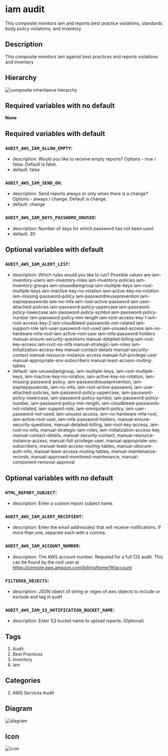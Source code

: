 iam audit
============================
This composite monitors iam and reports best practice violations, standards body policy violations, and inventory


## Description
This composite monitors iam against best practices and reports violations and inventory


## Hierarchy
![composite inheritance hierarchy](https://raw.githubusercontent.com/CloudCoreo/audit-aws-iam/master/images/hierarchy.png "composite inheritance hierarchy")



## Required variables with no default

**None**


## Required variables with default

### `AUDIT_AWS_IAM_ALLOW_EMPTY`:
  * description: Would you like to receive empty reports? Options - true / false. Default is false.
  * default: false

### `AUDIT_AWS_IAM_SEND_ON`:
  * description: Send reports always or only when there is a change? Options - always / change. Default is change.
  * default: change

### `AUDIT_AWS_IAM_DAYS_PASSWORD_UNUSED`:
  * description: Number of days for which password has not been used
  * default: 30


## Optional variables with default

### `AUDIT_AWS_IAM_ALERT_LIST`:
  * description: Which rules would you like to run? Possible values are iam-inventory-users iam-inventory-roles iam-inventory-policies iam-inventory-groups iam-unusediamgroup iam-multiple-keys iam-root-multiple-keys iam-inactive-key-no-rotation iam-active-key-no-rotation iam-missing-password-policy iam-passwordreuseprevention iam-expirepasswords iam-no-mfa iam-root-active-password iam-user-attached-policies iam-password-policy-uppercase iam-password-policy-lowercase iam-password-policy-symbol iam-password-policy-number iam-password-policy-min-length iam-root-access-key-1 iam-root-access-key-2 iam-cloudbleed-passwords-not-rotated iam-support-role iam-user-password-not-used iam-unused-access iam-no-hardware-mfa-root iam-active-root-user iam-mfa-password-holders manual-ensure-security-questions manual-detailed-billing iam-root-key-access iam-root-no-mfa manual-strategic-iam-roles iam-initialization-access-key manual-contact-details manual-security-contact manual-resource-instance-access manual-full-privilege-user manual-appropriate-sns-subscribers manual-least-access-routing-tables
  * default: iam-unusediamgroup, iam-multiple-keys, iam-root-multiple-keys, iam-inactive-key-no-rotation, iam-active-key-no-rotation, iam-missing-password-policy, iam-passwordreuseprevention, iam-expirepasswords, iam-no-mfa, iam-root-active-password, iam-user-attached-policies, iam-password-policy-uppercase, iam-password-policy-lowercase, iam-password-policy-symbol, iam-password-policy-number, iam-password-policy-min-length, iam-cloudbleed-passwords-not-rotated, iam-support-role, iam-omnipotent-policy, iam-user-password-not-used, iam-unused-access, iam-no-hardware-mfa-root, iam-active-root-user, iam-mfa-password-holders, manual-ensure-security-questions, manual-detailed-billing, iam-root-key-access, iam-root-no-mfa, manual-strategic-iam-roles, iam-initialization-access-key, manual-contact-details, manual-security-contact, manual-resource-instance-access, manual-full-privilege-user, manual-appropriate-sns-subscribers, manual-least-access-routing-tables, manual-obscure-auth-info, manual-least-access-routing-tables, manual-maintenance-records, manual-approved-monitored-maintenance, manual-component-removal-approval


## Optional variables with no default

### `HTML_REPORT_SUBJECT`:
  * description: Enter a custom report subject name.

### `AUDIT_AWS_IAM_ALERT_RECIPIENT`:
  * description: Enter the email address(es) that will receive notifications. If more than one, separate each with a comma.

### `AUDIT_AWS_IAM_ACCOUNT_NUMBER`:
  * description: The AWS account number. Required for a full CIS audit. This can be found by the root user at https://console.aws.amazon.com/billing/home?#/account

### `FILTERED_OBJECTS`:
  * description: JSON object of string or regex of aws objects to include or exclude and tag in audit

### `AUDIT_AWS_IAM_S3_NOTIFICATION_BUCKET_NAME`:
  * description: Enter S3 bucket name to upload reports. (Optional)

## Tags
1. Audit
1. Best Practices
1. Inventory
1. iam


## Categories
1. AWS Services Audit


## Diagram
![diagram](https://raw.githubusercontent.com/CloudCoreo/audit-aws-iam/master/images/diagram.png "diagram")


## Icon
![icon](https://raw.githubusercontent.com/CloudCoreo/audit-aws-iam/master/images/icon.png "icon")

